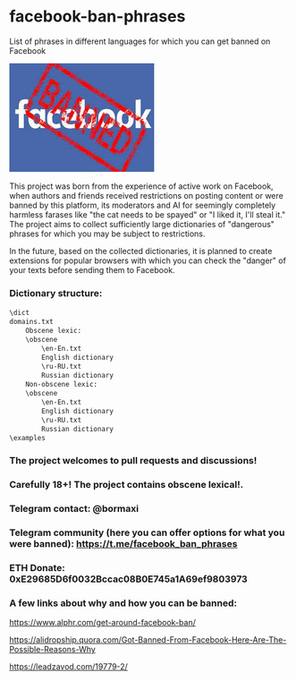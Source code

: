 # facebook-ban-phrases
List of phrases in different languages for which you can get banned on Facebook

![alt text](cover.jpeg "Facebook ban phrases")

This project was born from the experience of active work on Facebook, when authors and friends received restrictions on posting content or were banned by this platform, its moderators and AI for seemingly completely harmless farases like "the cat needs to be spayed" or "I liked it, I'll steal it." The project aims to collect sufficiently large dictionaries of "dangerous" phrases for which you may be subject to restrictions.

In the future, based on the collected dictionaries, it is planned to create extensions for popular browsers with which you can check the "danger" of your texts before sending them to Facebook.

### Dictionary structure:

    \dict
	domains.txt
        Obscene lexic:
        \obscene
            \en-En.txt
            English dictionary
            \ru-RU.txt
            Russian dictionary
        Non-obscene lexic:
        \obscene
            \en-En.txt
            English dictionary
            \ru-RU.txt
            Russian dictionary
	\examples

### The project welcomes to pull requests and discussions!

### Carefully 18+! The project contains obscene lexical!.

### Telegram contact: @bormaxi

### Telegram community (here you can offer options for what you were banned): https://t.me/facebook_ban_phrases

### ETH Donate: 0xE29685D6f0032Bccac08B0E745a1A69ef9803973

### A few links about why and how you can be banned:

https://www.alphr.com/get-around-facebook-ban/

https://alidropship.quora.com/Got-Banned-From-Facebook-Here-Are-The-Possible-Reasons-Why

https://leadzavod.com/19779-2/
